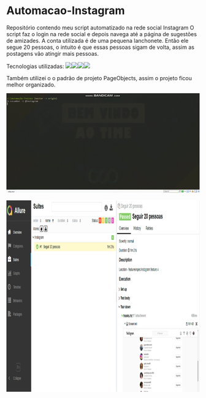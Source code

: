 # Automacao-Instagram
Repositório contendo meu script automatizado na rede social Instagram
O script faz o login na rede social e depois navega até a página de sugestões de amizades. A conta utilizada é de uma pequena lanchonete.
Então ele segue 20 pessoas, o intuito é que essas pessoas sigam de volta, assim as postagens vão atingir mais pessoas.

Tecnologias utilizadas: 
![](https://img.shields.io/badge/Framework-Selenium-green)![](https://img.shields.io/badge/Framework-Cucumber-yellowgreen)![](https://img.shields.io/badge/Language-Gherkin-brightgreen)![](https://img.shields.io/badge/Language-Ruby-red)

Também utilizei o o padrão de projeto PageObjects, assim o projeto ficou melhor organizado.

![Alt Text](https://github.com/FernandoSilva11/Automacao-Ruby/blob/main/Automacao-Ruby/Instagram/demonstra%C3%A7%C3%A3o_instagram.gif)
![]()
<img src="https://github.com/FernandoSilva11/Automacao-Ruby/blob/main/Automacao-Ruby/Instagram/logs/allure-report.PNG" width="725" height="500" />
